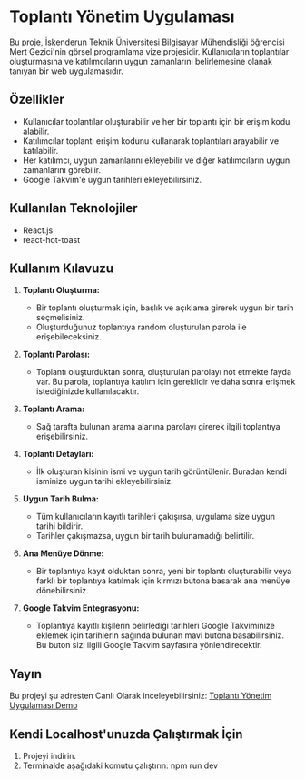 # Toplantı Yönetim Uygulaması

Bu proje, İskenderun Teknik Üniversitesi Bilgisayar Mühendisliği öğrencisi Mert Gezici'nin görsel programlama vize projesidir. Kullanıcıların toplantılar oluşturmasına ve katılımcıların uygun zamanlarını belirlemesine olanak tanıyan bir web uygulamasıdır.

## Özellikler

- Kullanıcılar toplantılar oluşturabilir ve her bir toplantı için bir erişim kodu alabilir.
- Katılımcılar toplantı erişim kodunu kullanarak toplantıları arayabilir ve katılabilir.
- Her katılımcı, uygun zamanlarını ekleyebilir ve diğer katılımcıların uygun zamanlarını görebilir.
- Google Takvim'e uygun tarihleri ekleyebilirsiniz.

## Kullanılan Teknolojiler

- React.js
- react-hot-toast

## Kullanım Kılavuzu

1. **Toplantı Oluşturma:**
   - Bir toplantı oluşturmak için, başlık ve açıklama girerek uygun bir tarih seçmelisiniz.
   - Oluşturduğunuz toplantıya random oluşturulan parola ile erişebileceksiniz.

2. **Toplantı Parolası:**
   - Toplantı oluşturduktan sonra, oluşturulan parolayı not etmekte fayda var. Bu parola, toplantıya katılım için gereklidir ve daha sonra erişmek istediğinizde kullanılacaktır.

3. **Toplantı Arama:**
   - Sağ tarafta bulunan arama alanına parolayı girerek ilgili toplantıya erişebilirsiniz.
   
4. **Toplantı Detayları:**
   - İlk oluşturan kişinin ismi ve uygun tarih görüntülenir. Buradan kendi isminize uygun tarihi ekleyebilirsiniz.

5. **Uygun Tarih Bulma:**
   - Tüm kullanıcıların kayıtlı tarihleri çakışırsa, uygulama size uygun tarihi bildirir.
   - Tarihler çakışmazsa, uygun bir tarih bulunamadığı belirtilir.

6. **Ana Menüye Dönme:**
   - Bir toplantıya kayıt olduktan sonra, yeni bir toplantı oluşturabilir veya farklı bir toplantıya katılmak için kırmızı butona basarak ana menüye dönebilirsiniz.

7. **Google Takvim Entegrasyonu:**
   - Toplantıya kayıtlı kişilerin belirlediği tarihleri Google Takviminize eklemek için tarihlerin sağında bulunan mavi butona basabilirsiniz. Bu buton sizi ilgili Google Takvim sayfasına yönlendirecektir.
   
## Yayın

Bu projeyi şu adresten Canlı Olarak inceleyebilirsiniz: [Toplantı Yönetim Uygulaması Demo](https://meethubproject.netlify.app/)

## Kendi Localhost'unuzda Çalıştırmak İçin

1. Projeyi indirin.
2. Terminalde aşağıdaki komutu çalıştırın:
   npm run dev
